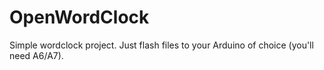 # OpenWordClock

Simple wordclock project. Just flash files to your Arduino of choice (you'll need A6/A7).